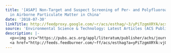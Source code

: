 ```yaml
---
title: '[ASAP] Non-Target and Suspect Screening of Per- and Polyfluoroalkyl Substances
  in Airborne Particulate Matter in China'
date: '2018-07-30'
linkTitle: http://feedproxy.google.com/~r/acs/esthag/~3/yPiTzgmXRYA/acs.est.8b02492
source: 'Environmental Science & Technology: Latest Articles (ACS Publications)'
description: |-
  <p><img src="https://pubs.acs.org/appl/literatum/publisher/achs/journals/content/esthag/0/esthag.ahead-of-print/acs.est.8b02492/20180730/images/medium/es-2018-02492q_0004.gif" alt="TOC Graphic"/></p><div><cite>Environmental Science & Technology</cite></div><div>DOI: 10.1021/acs.est.8b02492</div><div class="feedflare">
  <a href="http://feeds.feedburner.com/~ff/acs/esthag?a=yPiTzgmXRYA:vjOIxQ_9zuc:yIl2AUoC8zA"><img src="http://feeds.feedburner.com/~ff/acs/esthag?d=yIl2AUoC8zA" border="0"></img></a>
---
```

